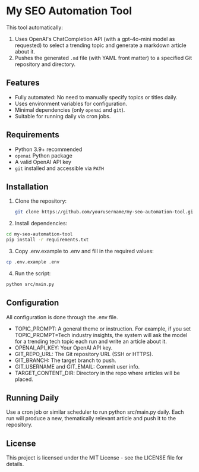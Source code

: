 # My SEO Automation Tool

This tool automatically:
1. Uses OpenAI's ChatCompletion API (with a gpt-4o-mini model as requested) to select a trending topic and generate a markdown article about it.
2. Pushes the generated `.md` file (with YAML front matter) to a specified Git repository and directory.

## Features

- Fully automated: No need to manually specify topics or titles daily.
- Uses environment variables for configuration.
- Minimal dependencies (only `openai` and `git`).
- Suitable for running daily via cron jobs.

## Requirements

- Python 3.9+ recommended
- `openai` Python package
- A valid OpenAI API key
- `git` installed and accessible via `PATH`

## Installation

1. Clone the repository:
   ```bash
   git clone https://github.com/yourusername/my-seo-automation-tool.git
   ```

2.	Install dependencies:
   ```bash
   cd my-seo-automation-tool
   pip install -r requirements.txt
   ```

3. Copy .env.example to .env and fill in the required values:
```bash
cp .env.example .env
```

4. Run the script:
```bash
python src/main.py
```

## Configuration

All configuration is done through the .env file.
- TOPIC_PROMPT: A general theme or instruction. For example, if you set TOPIC_PROMPT=Tech industry insights, the system will ask the model for a trending tech topic each run and write an article about it.
- OPENAI_API_KEY: Your OpenAI API key.
- GIT_REPO_URL: The Git repository URL (SSH or HTTPS).
- GIT_BRANCH: The target branch to push.
- GIT_USERNAME and GIT_EMAIL: Commit user info.
- TARGET_CONTENT_DIR: Directory in the repo where articles will be placed.

## Running Daily

Use a cron job or similar scheduler to run python src/main.py daily. Each run will produce a new, thematically relevant article and push it to the repository.

## License

This project is licensed under the MIT License - see the LICENSE file for details.
